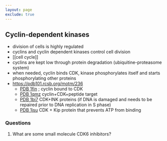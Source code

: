 ```yaml
---
layout: page
exclude: true
---
```

## Cyclin-dependent kinases

* division of cells is highly regulated
* cyclins and cyclin dependent kinases control cell division
* [[cell cycle]]
* cyclins are kept low through protein degradation (ubiquitine-proteasome system)
* when needed, cyclin binds CDK, kinase phosphorylates itself and starts phosphorylating other proteins
* https://pdb101.rcsb.org/motm/236
	* [PDB 1fin](https://www.rcsb.org/structure/1FIN) ; cyclin bound to CDK
	* [PDB 1qmz](https://www.rcsb.org/structure/1qmz) cyclin+CDK+peptide target
	* [PDB 1bi7](https://www.rcsb.org/structure/1BI7) CDK+INK proteins (if DNA is damaged and needs to be repaired prior to DNA replication in S phase)
	* [PDB 1jsu](https://www.rcsb.org/structure/1JSU) CDK + Kip protein that prevents ATP from binding

### Questions

1. What are some small molecule CDK6 inhibitors?
